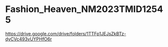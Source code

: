 # Fashion_Heaven_NM2023TMID12545
https://drive.google.com/drive/folders/1TTFp1JEJsZkBTz-dyCVc493vUYPHfO6r
